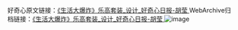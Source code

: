 好奇心原文链接：[《生活大爆炸》乐高套装_设计_好奇心日报-胡莹 ](https://www.qdaily.com/articles/10504.html)
WebArchive归档链接：[《生活大爆炸》乐高套装_设计_好奇心日报-胡莹 ](http://web.archive.org/web/20190623160441/https://www.qdaily.com/articles/10504.html)
![image](http://ww3.sinaimg.cn/large/007d5XDply1g3vz7kqr39j30u02i47gc)